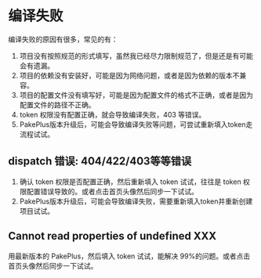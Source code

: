 # 编译失败

编译失败的原因有很多，常见的有：

1. 项目没有按照规范的形式填写，虽然我已经尽力限制规范了，但是还是有可能会有遗漏。
2. 项目的依赖没有安装好，可能是因为网络问题，或者是因为依赖的版本不兼容。
3. 项目的配置文件没有填写好，可能是因为配置文件的格式不正确，或者是因为配置文件的路径不正确。
4. token 权限没有配置正确，就会导致编译失败，403 等错误。
5. PakePlus版本升级后，可能会导致编译失败等问题，可尝试重新填入token走流程试试。

## dispatch 错误: 404/422/403等等错误

1. 确认 token 权限是否配置正确，然后重新填入 token 试试，往往是 token 权限配置错误导致的。或者点击首页头像然后同步一下试试。
2. PakePlus版本升级后，可能会导致编译失败，需要重新填入token并重新创建项目试试。

## Cannot read properties of undefined XXX

用最新版本的 PakePlus，然后填入 token 试试，能解决 99%的问题。或者点击首页头像然后同步一下试试。